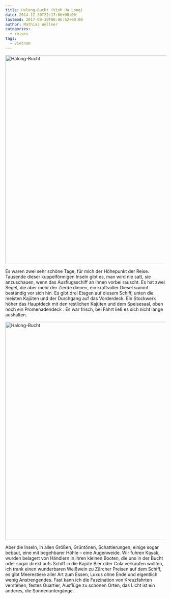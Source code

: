 ```yaml
---
title: Halong-Bucht (Vịnh Hạ Long)
date: 2014-12-30T22:17:06+00:00
lastmod: 2017-09-30T00:06:52+00:00
author: Mathias Wellner
categories:
  - reisen
tags:
  - vietnam
---
```

<a data-flickr-embed="true"  href="https://www.flickr.com/photos/mwellner/33408888614/in/dateposted-public/" title="Halong-Bucht"><img src="https://c1.staticflickr.com/3/2808/33408888614_6b0aa478c1_b.jpg" width="1024" height="654" alt="Halong-Bucht"></a>

Es waren zwei sehr schöne Tage, für mich der Höhepunkt der Reise. Tausende dieser kuppelförmigen Inseln gibt es, man wird nie satt, sie anzuschauen, wenn das Ausflugsschiff an ihnen vorbei rauscht. Es hat zwei Segel, die aber mehr der Zierde dienen, ein kraftvoller Diesel summt beständig vor sich hin. Es gibt drei Etagen auf diesem Schiff, unten die meisten Kajüten und der Durchgang auf das Vorderdeck. Ein Stockwerk höher das Hauptdeck mit den restlichen Kajüten und dem Speisesaal, oben noch ein Promenadendeck . Es war frisch, bei Fahrt ließ es sich nicht lange aushalten. 

<a data-flickr-embed="true"  href="https://www.flickr.com/photos/mwellner/34093177462/in/dateposted-public/" title="Halong-Bucht"><img src="https://c1.staticflickr.com/3/2818/34093177462_a1fa36d3e2_b.jpg" width="1024" height="683" alt="Halong-Bucht"></a><script async src="//embedr.flickr.com/assets/client-code.js" charset="utf-8"></script>

Aber die Inseln, in allen Größen, Grüntönen, Schattierungen, einige sogar bebaut, eine mit begehbarer Höhle &ndash; eine Augenweide. Wir fuhren Kayak, wurden belagert von Händlern in ihren kleinen Booten, die uns in der Bucht oder sogar direkt aufs Schiff in die Kajüte Bier oder Cola verkaufen wollten, ich trank einen wunderbaren Weißwein zu Zürcher Preisen auf dem Schiff, es gibt Meerestiere aller Art zum Essen, Luxus ohne Ende und eigentlich wenig Anstrengendes. Fast kann ich die Faszination von Kreuzfahrten verstehen, festes Quartier, Ausflüge zu schönen Orten, das Licht ist ein anderes, die Sonnenuntergänge. 
